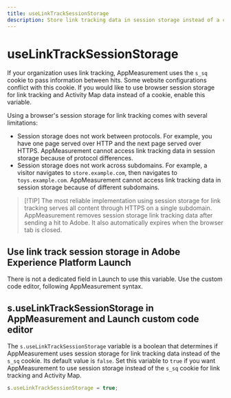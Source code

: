 ```yaml
---
title: useLinkTrackSessionStorage
description: Store link tracking data in session storage instead of a cookie.
---
```


# useLinkTrackSessionStorage

If your organization uses link tracking, AppMeasurement uses the `s_sq` cookie to pass information between hits. Some website configurations conflict with this cookie. If you would like to use browser session storage for link tracking and Activity Map data instead of a cookie, enable this variable.

Using a browser's session storage for link tracking comes with several limitations:

* Session storage does not work between protocols. For example, you have one page served over HTTP and the next page served over HTTPS. AppMeasurement cannot access link tracking data in session storage because of protocol differences.
* Session storage does not work across subdomains. For example, a visitor navigates to `store.example.com`, then navigates to `toys.example.com`. AppMeasurement cannot access link tracking data in session storage because of different subdomains.

> [!TIP] The most reliable implementation using session storage for link tracking serves all content through HTTPS on a single subdomain.
AppMeasurement removes session storage link tracking data after sending a hit to Adobe. It also automatically expires when the browser tab is closed.

## Use link track session storage in Adobe Experience Platform Launch

There is not a dedicated field in Launch to use this variable. Use the custom code editor, following AppMeasurement syntax.

## s.useLinkTrackSessionStorage in AppMeasurement and Launch custom code editor

The `s.useLinkTrackSessionStorage` variable is a boolean that determines if AppMeasurement uses session storage for link tracking data instead of the `s_sq` cookie. Its default value is `false`. Set this variable to `true` if you want AppMeasurement to use session storage instead of the `s_sq` cookie for link tracking and Activity Map.

```js
s.useLinkTrackSessionStorage = true;
```
